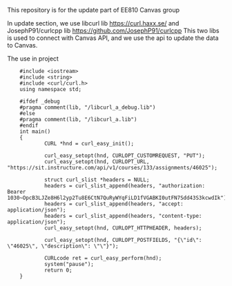 This repository is for the update part of EE810 Canvas group

In update section,
we use libcurl lib https://curl.haxx.se/ and JosephP91/curlcpp lib https://github.com/JosephP91/curlcpp 
This two libs is used to connect with Canvas API, and we use the api to update the data to Canvas.

The use in project 

        #include <iostream>
        #include <string>
        #include <curl/curl.h>
        using namespace std;

        #ifdef _debug
        #pragma comment(lib, "/libcurl_a_debug.lib")
        #else
        #pragma comment(lib, "/libcurl_a.lib")
        #endif
        int main()
        {
                CURL *hnd = curl_easy_init();

                curl_easy_setopt(hnd, CURLOPT_CUSTOMREQUEST, "PUT");
                curl_easy_setopt(hnd, CURLOPT_URL, "https://sit.instructure.com/api/v1/courses/133/assignments/46025");

                struct curl_slist *headers = NULL;
                headers = curl_slist_append(headers, "authorization: Bearer 1030~OpcB3LJZe8H6l2yp2Tu8E6CtN7QuRyWYqFiLD1fVGABKI0utFN7Sdd43S3kcwdIk");
                headers = curl_slist_append(headers, "accept: application/json");
                headers = curl_slist_append(headers, "content-type: application/json");
                curl_easy_setopt(hnd, CURLOPT_HTTPHEADER, headers);

                curl_easy_setopt(hnd, CURLOPT_POSTFIELDS, "{\"id\": \"46025\", \"description\": \"\"}");

                CURLcode ret = curl_easy_perform(hnd);
                system("pause");
                return 0;
        }
